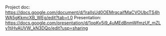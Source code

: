 Project doc: https://docs.google.com/document/d/1raIIsUd0OEMrqcaifMaCVOUbcTS4hWA5gKkmcXB_WEg/edit?tab=t.0 
Presentation: https://docs.google.com/presentation/d/1opKv5i9_4uMEdBnmWfmzUf_mZLy1tjHvAUVW_kN3DQo/edit?usp=sharing
